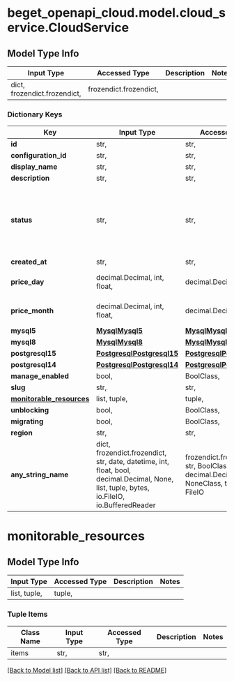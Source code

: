 # beget_openapi_cloud.model.cloud_service.CloudService

## Model Type Info
Input Type | Accessed Type | Description | Notes
------------ | ------------- | ------------- | -------------
dict, frozendict.frozendict,  | frozendict.frozendict,  |  | 

### Dictionary Keys
Key | Input Type | Accessed Type | Description | Notes
------------ | ------------- | ------------- | ------------- | -------------
**id** | str,  | str,  |  | [optional] 
**configuration_id** | str,  | str,  |  | [optional] 
**display_name** | str,  | str,  |  | [optional] 
**description** | str,  | str,  |  | [optional] 
**status** | str,  | str,  |  | [optional] must be one of ["CREATING", "RUNNING", "RESTARTING", "STOPPED", "RECONFIGURING", ] 
**created_at** | str,  | str,  |  | [optional] 
**price_day** | decimal.Decimal, int, float,  | decimal.Decimal,  |  | [optional] value must be a 64 bit float
**price_month** | decimal.Decimal, int, float,  | decimal.Decimal,  |  | [optional] value must be a 64 bit float
**mysql5** | [**MysqlMysql5**](MysqlMysql5.md) | [**MysqlMysql5**](MysqlMysql5.md) |  | [optional] 
**mysql8** | [**MysqlMysql8**](MysqlMysql8.md) | [**MysqlMysql8**](MysqlMysql8.md) |  | [optional] 
**postgresql15** | [**PostgresqlPostgresql15**](PostgresqlPostgresql15.md) | [**PostgresqlPostgresql15**](PostgresqlPostgresql15.md) |  | [optional] 
**postgresql14** | [**PostgresqlPostgresql14**](PostgresqlPostgresql14.md) | [**PostgresqlPostgresql14**](PostgresqlPostgresql14.md) |  | [optional] 
**manage_enabled** | bool,  | BoolClass,  |  | [optional] 
**slug** | str,  | str,  |  | [optional] 
**[monitorable_resources](#monitorable_resources)** | list, tuple,  | tuple,  |  | [optional] 
**unblocking** | bool,  | BoolClass,  |  | [optional] 
**migrating** | bool,  | BoolClass,  |  | [optional] 
**region** | str,  | str,  |  | [optional] 
**any_string_name** | dict, frozendict.frozendict, str, date, datetime, int, float, bool, decimal.Decimal, None, list, tuple, bytes, io.FileIO, io.BufferedReader | frozendict.frozendict, str, BoolClass, decimal.Decimal, NoneClass, tuple, bytes, FileIO | any string name can be used but the value must be the correct type | [optional]

# monitorable_resources

## Model Type Info
Input Type | Accessed Type | Description | Notes
------------ | ------------- | ------------- | -------------
list, tuple,  | tuple,  |  | 

### Tuple Items
Class Name | Input Type | Accessed Type | Description | Notes
------------- | ------------- | ------------- | ------------- | -------------
items | str,  | str,  |  | 

[[Back to Model list]](../../README.md#documentation-for-models) [[Back to API list]](../../README.md#documentation-for-api-endpoints) [[Back to README]](../../README.md)

